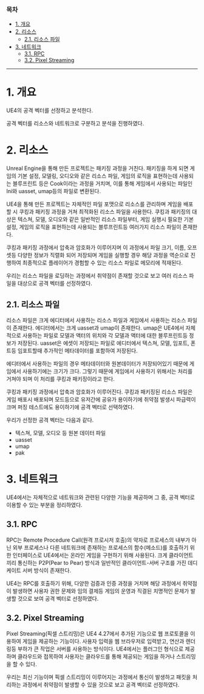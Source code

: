 ### 목차 
- [1. 개요](#1-개요)
- [2. 리소스](#2-리소스)
  - [2.1. 리소스 파일](#21-리소스-파일)
- [3. 네트워크](#3-네트워크)
  - [3.1. RPC](#31-rpc)
  - [3.2. Pixel Streaming](#32-pixel-streaming)
  
---

# 1. 개요
UE4의 공격 벡터를 선정하고 분석한다.

공격 벡터를 리소스와 네트워크로 구분하고 분석을 진행하였다.

# 2. 리소스
Unreal Engine을 통해 만든 프로젝트는 패키징 과정을 거친다. 패키징을 하게 되면 게임의 기본 설정, 모델링, 오디오와 같은 리소스 파일, 게임의 로직을 표현하는데 사용되는 블루프린트 등은 Cook이라는 과정을 거치며, 이를 통해 게임에서 사용되는 파일인 Ini와 uasset, umap등의 파일로 변환된다. 

UE4을 통해 만든 프로젝트는 자체적인 파일 포맷으로 리소스를 관리하며 게임을 배포할 시 쿠킹과 패키징 과정을 거쳐 최적화된 리소스 파일을 사용한다. 쿠킹과 패키징의 대상은 텍스쳐, 모델, 오디오와 같은 일반적인 리소스 파일부터, 게임 실행시 필요한 기본 설정, 게임의 로직을 표현하는데 사용되는 블루프린트등 여러가지 리소스 파일이 존재한다.

쿠킹과 패키징 과정에서 압축과 암호화가 이루어지며 이 과정에서 파일 크기, 이름, 오프셋등 다양한 정보가 직렬화 되어 저장되며 게임을 실행할 경우 해당 과정을 역순으로 진행하여 최종적으로 플레이어가 경험할 수 있는 리소스 파일로 메모리에 적재된다.

우리는 리소스 파일을 로딩하는 과정에서 취약점이 존재할 것으로 보고 여러 리소스 파일을 대상으로 공격 벡터를 선정하였다.

## 2.1. 리소스 파일
리소스 파일은 크게 에디터에서 사용하는 리소스 파일과 게임에서 사용하는 리소스 파일이 존재한다. 에디터에서는 크게 uasset과 umap이 존재한다. umap은 UE4에서 자체적으로 사용하는 파일로 모델과 액터의 위치와 각 모델과 액터에 대한 블루프린트등 정보가 저장된다. uasset은 에셋이 저장되는 파일로 에디터에서 텍스쳐, 모델, 임포트, 폰트등 임포트할때 추가적인 메타데이터를 포함하여 저장된다.

에디터에서 사용하는 파일의 경우 메타데이터와 원본데이터가 저장되어있기 때문에 게임에서 사용하기에는 크기가 크다. 그렇기 때문에 게임에서 사용하기 위해서는 처리를 거쳐야 되며 이 처리를 쿠킹과 패키징이라고 한다.

쿠킹과 패키징 과정에서 압축과 암호화가 이루어진다. 쿠킹과 패키징된 리소스 파일은 게임 배포시 배포되며 모드등으로 유저간에 공유가 용이하기에 취약점 발생시 파급력이 크며 퍼징 테스트에도 용이하기에 공격 벡터로 선택하였다.

우리가 선정한 공격 벡터는 다음과 같다.
- 텍스쳐, 모델, 오디오 등 원본 데이터 파일
- uasset
- umap
- pak


# 3. 네트워크
UE4에서는 자체적으로 네트워크와 관련된 다양한 기능을 제공하며 그 중, 공격 벡터로 이용할 수 있는 부분을 정리하였다.

## 3.1. RPC
RPC는 Remote Procedure Call(원격 프로시저 호출)의 약자로 프로세스의 내부가 아닌 외부 프로세스나 다른 네트워크에 존재하는 프로세스의 함수(메소드)를 호출하기 위한 인터페이스로 UE4에서는 온라인 게임을 구현하기 위해 사용된다. 크게 클라이언트끼리 통신하는 P2P(Pear to Pear) 방식과 일반적인 클라이언트-서버 구조를 가진 데디케이트 서버 방식이 존재한다.

UE4는 RPC를 호출하기 위해, 다양한 검증과 인증 과정을 거치며 해당 과정에서 취약점이 발생하면 사용자 권한 문제와 임의 결제등 게임의 운영과 직결된 치명적인 문제가 발생할 것으로 보여 공격 벡터로 선정하였다.

## 3.2. Pixel Streaming
Pixel Streaming(픽셀 스트리밍)은 UE4 4.27에서 추가된 기능으로 웹 프로토콜을 이용하여 게임을 제공하는 기능이다. 사용자 입력을 웹 브라우저로 입력받고, 연산과 렌더링등 부하가 큰 작업은 서버를 사용하는 방식이다. UE4에서는 플러그인 형식으로 제공하며 클라우드와 접목하여 사용자는 클라우드를 통해 제공되는 게임을 하거나 스트리밍을 할 수 있다.

우리는 최신 기능이며 픽셀 스트리밍이 이루어지는 과정에서 통신이 발생하고 패킷을 처리하는 과정에서 취약점이 발생할 수 있을 것으로 보고 공격 벡터로 선정하였다.
